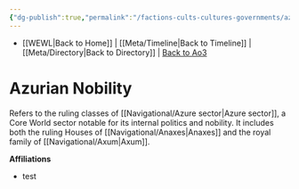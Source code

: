 ```yaml
---
{"dg-publish":true,"permalink":"/factions-cults-cultures-governments/azurian-nobility/"}
---
```


- [[WEWL\|Back to Home]] | [[Meta/Timeline\|Back to Timeline]] | [[Meta/Directory\|Back to Directory]] | [Back to Ao3](https://archiveofourown.org/works/19334440/chapters/45992584)

# Azurian Nobility
Refers to the ruling classes of [[Navigational/Azure sector\|Azure sector]], a Core World sector notable for its internal politics and nobility. It includes both the ruling Houses of [[Navigational/Anaxes\|Anaxes]] and the royal family of [[Navigational/Axum\|Axum]]. 

**Affiliations** 
- test
